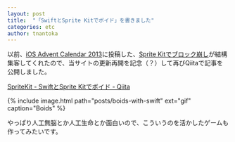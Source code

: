 ```yaml
---
layout: post
title:  "「SwiftとSprite Kitでボイド」を書きました"
categories: etc
author: tnantoka
---
```


以前、[iOS Advent Calendar 2013](http://qiita.com/advent-calendar/2013/ios)に投稿した、[Sprite Kitでブロック崩し](http://qiita.com/tnantoka/items/5c24e72dc569da1c9b62)が結構集客してくれたので、当サイトの更新再開を記念（？）して再びQiitaで記事を公開しました。

[SpriteKit - SwiftとSprite Kitでボイド - Qiita](http://qiita.com/tnantoka/items/5fd493300c39430443ff)

{% include image.html path="posts/boids-with-swift" ext="gif" caption="Boids" %}

やっぱり人工無脳とか人工生命とか面白いので、こういうのを活かしたゲームも作ってみたいです。


